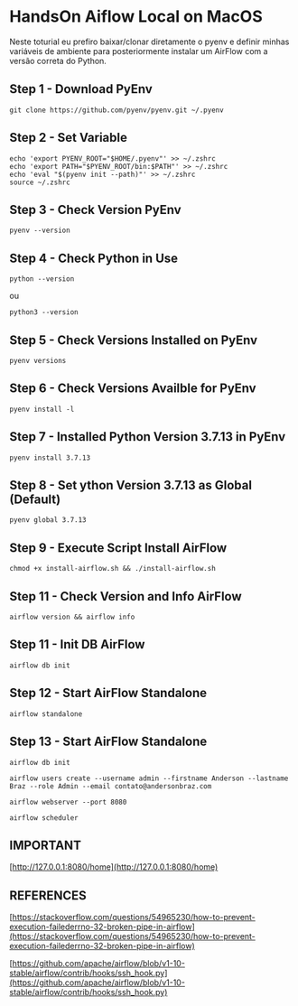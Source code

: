 # HandsOn Aiflow Local on MacOS

Neste toturial eu prefiro baixar/clonar diretamente o pyenv e definir minhas variáveis de ambiente para posteriormente instalar um AirFlow com a versão correta do Python.

## Step 1 - Download PyEnv

```shell
git clone https://github.com/pyenv/pyenv.git ~/.pyenv
```

## Step 2 - Set Variable

```shell
echo 'export PYENV_ROOT="$HOME/.pyenv"' >> ~/.zshrc
echo 'export PATH="$PYENV_ROOT/bin:$PATH"' >> ~/.zshrc
echo 'eval "$(pyenv init --path)"' >> ~/.zshrc
source ~/.zshrc
```

## Step 3 - Check Version PyEnv

```shell
pyenv --version
```

## Step 4 - Check Python in Use

```shell
python --version
```
ou

```shell
python3 --version
```

## Step 5 - Check Versions Installed on PyEnv

```shell
pyenv versions
```

## Step 6 - Check Versions Availble for PyEnv

```shell
pyenv install -l
```

## Step 7 - Installed Python Version 3.7.13 in  PyEnv

```shell
pyenv install 3.7.13
```

## Step 8 - Set ython Version 3.7.13 as Global (Default)

```shell
pyenv global 3.7.13
```

## Step 9 - Execute Script Install AirFlow

```shell
chmod +x install-airflow.sh && ./install-airflow.sh
```

## Step 11 - Check Version and Info AirFlow

```shell
airflow version && airflow info
```

## Step 11 - Init DB AirFlow

```shell
airflow db init
```

## Step 12 - Start AirFlow Standalone

```shell
airflow standalone
```

## Step 13 - Start AirFlow Standalone

```shell
airflow db init

airflow users create --username admin --firstname Anderson --lastname Braz --role Admin --email contato@andersonbraz.com

airflow webserver --port 8080

airflow scheduler
```
## IMPORTANT

[http://127.0.0.1:8080/home](http://127.0.0.1:8080/home)

## REFERENCES

[https://stackoverflow.com/questions/54965230/how-to-prevent-execution-failederrno-32-broken-pipe-in-airflow](https://stackoverflow.com/questions/54965230/how-to-prevent-execution-failederrno-32-broken-pipe-in-airflow)

[https://github.com/apache/airflow/blob/v1-10-stable/airflow/contrib/hooks/ssh_hook.py](https://github.com/apache/airflow/blob/v1-10-stable/airflow/contrib/hooks/ssh_hook.py)